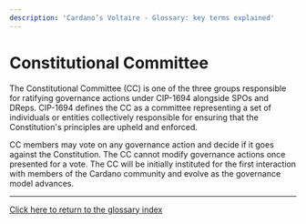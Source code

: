 ```yaml
---
description: 'Cardano’s Voltaire - Glossary: key terms explained'
---
```


# Constitutional Committee

The Constitutional Committee (CC) is one of the three groups responsible for ratifying governance actions under CIP-1694 alongside SPOs and DReps. CIP-1694 defines the CC as a committee representing a set of individuals or entities collectively responsible for ensuring that the Constitution's principles are upheld and enforced.

CC members may vote on any governance action and decide if it goes against the Constitution. The CC cannot modify governance actions once presented for a vote. The CC will be initially instituted for the first interaction with members of the Cardano community and evolve as the governance model advances. &#x20;

***

[Click here to return to the glossary index](../../../cardano/cardano-governance/key-terms/general-glossary/)
